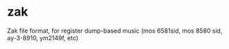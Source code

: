 # zak
Zak file format, for register dump-based music (mos 6581sid, mos 8580 sid, ay-3-8910, ym2149f, etc)
